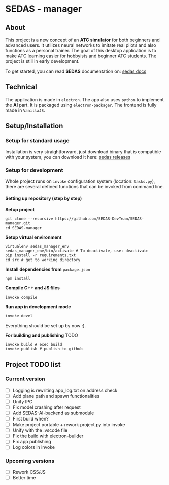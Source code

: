 # SEDAS - manager

## About

This project is a new concept of an **ATC simulator** for both beginners and advanced users. It utilizes neural networks to imitate real pilots and also functions as a personal trainer. The goal of this desktop application is to make ATC learning easier for hobbyists and beginner ATC students. The project is still in early development.

To get started, you can read **SEDAS** documentation on: [sedas docs](https://sedas-docs.readthedocs.io/en/latest/)

## Technical

The application is made in `electron`. The app also uses `python` to implement the **AI** part. It is packaged using `electron-packager`. The frontend is fully made in `VanillaJS`.

## Setup/Installation

### Setup for standard usage

Installation is very straightforward, just download binary that is compatible with your system, you can download it here: 
[sedas releases](https://github.com/SEDAS-DevTeam/SEDAS-manager/releases)

### Setup for development

Whole project runs on `invoke` configuration system (location: `tasks.py`), there are several defined functions that can be invoked from command line.

#### Setting up repository (step by step)

**Setup project**

``` shell
git clone --recursive https://github.com/SEDAS-DevTeam/SEDAS-manager.git
cd SEDAS-manager
```

**Setup virtual environment**

``` shell
virtualenv sedas_manager_env
sedas_manager_env/bin/activate # To deactivate, use: deactivate
pip install -r requirements.txt
cd src # get to working directory
```

**Install dependencies from** `package.json`

``` shell
npm install
```

**Compile C++ and JS files**

``` shell
invoke compile
```

**Run app in development mode**

``` shell
invoke devel
```

Everything should be set up by now :).

**For building and publishing**
TODO

``` shell
invoke build # exec build
invoke publish # publish to github
```

## Project TODO list

### Current version

- [ ] Logging is rewriting app_log.txt on address check
- [ ] Add plane path and spawn functionalities
- [ ] Unify IPC
- [ ] Fix model crashing after request
- [ ] Add SEDAS-AI-backend as submodule
- [ ] First build when?
- [ ] Make project portable + rework project.py into invoke
- [ ] Unify with the .vscode file
- [ ] Fix the build with electron-builder
- [ ] Fix app publishing
- [ ] Log colors in invoke

### Upcoming versions

- [ ] Rework CSS/JS
- [ ] Better time
